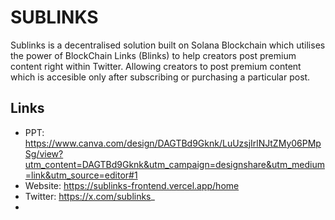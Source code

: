 # SUBLINKS

Sublinks is a decentralised solution built on Solana Blockchain which utilises the power of BlockChain Links (Blinks) to help creators post premium content right within Twitter. Allowing creators to post premium content which is accesible only after subscribing or purchasing a particular post.


## Links
- PPT: https://www.canva.com/design/DAGTBd9Gknk/LuUzsjIrlNJtZMy06PMpSg/view?utm_content=DAGTBd9Gknk&utm_campaign=designshare&utm_medium=link&utm_source=editor#1
- Website: https://sublinks-frontend.vercel.app/home
- Twitter: https://x.com/sublinks_
- 
